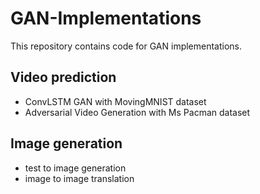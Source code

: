 # GAN-Implementations

This repository contains code for GAN implementations.

## Video prediction

  * ConvLSTM GAN with MovingMNIST dataset
  * Adversarial Video Generation with Ms Pacman dataset
  
## Image generation

  * test to image generation
  * image to image translation


